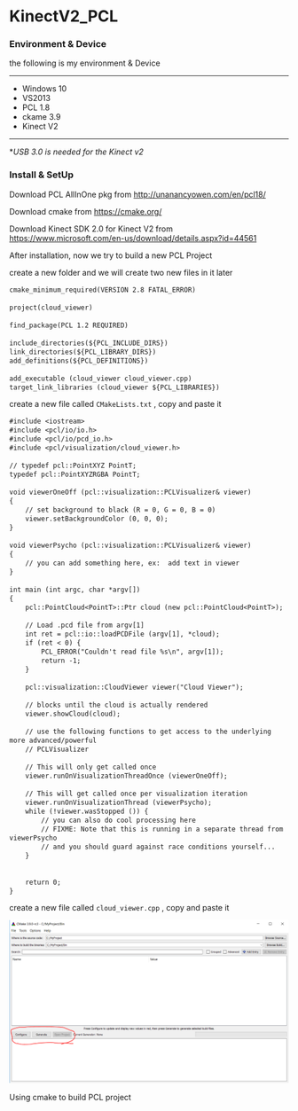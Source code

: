 # KinectV2_PCL

### Environment & Device

the following is my environment & Device

***
*   Windows 10
*   VS2013
*   PCL 1.8
*   ckame 3.9
*   Kinect V2

***

**USB 3.0 is needed for the Kinect v2*

### Install & SetUp


Download PCL AllInOne pkg from http://unanancyowen.com/en/pcl18/

Download cmake from https://cmake.org/

Download Kinect SDK 2.0 for Kinect V2 from https://www.microsoft.com/en-us/download/details.aspx?id=44561

After installation, now we try to build a new PCL Project

create a new folder and we will create two new files in it later


	cmake_minimum_required(VERSION 2.8 FATAL_ERROR)

	project(cloud_viewer)

	find_package(PCL 1.2 REQUIRED)

	include_directories(${PCL_INCLUDE_DIRS})
	link_directories(${PCL_LIBRARY_DIRS})
	add_definitions(${PCL_DEFINITIONS})

	add_executable (cloud_viewer cloud_viewer.cpp)
	target_link_libraries (cloud_viewer ${PCL_LIBRARIES})
	
create a new file called `CMakeLists.txt` , copy and paste it

	#include <iostream>
	#include <pcl/io/io.h>
	#include <pcl/io/pcd_io.h>
	#include <pcl/visualization/cloud_viewer.h>

	// typedef pcl::PointXYZ PointT;
	typedef pcl::PointXYZRGBA PointT;

	void viewerOneOff (pcl::visualization::PCLVisualizer& viewer)
	{
		// set background to black (R = 0, G = 0, B = 0)
		viewer.setBackgroundColor (0, 0, 0);
	}

	void viewerPsycho (pcl::visualization::PCLVisualizer& viewer)
	{
		// you can add something here, ex:  add text in viewer
	}

	int main (int argc, char *argv[])
	{
		pcl::PointCloud<PointT>::Ptr cloud (new pcl::PointCloud<PointT>);

		// Load .pcd file from argv[1]
		int ret = pcl::io::loadPCDFile (argv[1], *cloud);
		if (ret < 0) {
			PCL_ERROR("Couldn't read file %s\n", argv[1]);
			return -1;
		}

		pcl::visualization::CloudViewer viewer("Cloud Viewer");

		// blocks until the cloud is actually rendered
		viewer.showCloud(cloud);

		// use the following functions to get access to the underlying more advanced/powerful
		// PCLVisualizer

		// This will only get called once
		viewer.runOnVisualizationThreadOnce (viewerOneOff);

		// This will get called once per visualization iteration
		viewer.runOnVisualizationThread (viewerPsycho);
		while (!viewer.wasStopped ()) {
			// you can also do cool processing here
			// FIXME: Note that this is running in a separate thread from viewerPsycho
			// and you should guard against race conditions yourself...
		}


		return 0;
	}


create a new file called `cloud_viewer.cpp` , copy and paste it

![image](https://github.com/dave101326/KinectV2_PCL/blob/master/Capture.PNG)


Using cmake to build PCL project 

